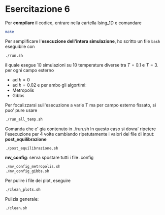 # Esercitazione 6

Per **compilare** il codice, entrare nella cartella Ising_1D e comandare
```bash
make
```


Per semplificare l'**esecuzione dell'intera simulazione**, ho scritto un file `bash` eseguibile con
```bash
./run.sh
```
il quale esegue 10 simulazioni su 10 temperature diverse tra $T=0.1$ e $T=3$. per ogni campo esterno
- ad $h=0$
- ad $h=0.02$
e per ambo gli algortimi:
- Metropolis
- Gibbs
 

Per focalizzarsi sull'esecuzione a varie T ma per campo esterno fissato, si puo' pure usare
```bash
./run_all_temp.sh
```
Comanda che e' gia contenuto in ./run.sh
In questo caso si dovra' ripetere l'esecuzione per 4 volte cambiando ripetutamente i valori del file di input:
**post_equilibrazione**
```bash
./post_equilibrazione.sh
```
**mv_config**: serva spostare tutti i file .config
```bash
./mv_config_metropolis.sh
./mv_config_gibbs.sh
```

Per pulire i file dei plot, eseguire
```bash
./clean_plots.sh
```
Pulizia generale:
```bash
./clean.sh
```

